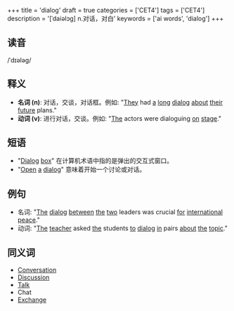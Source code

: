 +++
title = 'dialog'
draft = true
categories = ['CET4']
tags = ['CET4']
description = '[ˈdaiəlɔg] n.对话，对白'
keywords = ['ai words', 'dialog']
+++

## 读音
/ˈdɪələɡ/

## 释义
- **名词 (n)**: 对话，交谈，对话框。例如: "[They](/zh/post/they/) had [a](/zh/post/a/) [long](/zh/post/long/) [dialog](/zh/post/dialog/) [about](/zh/post/about/) [their](/zh/post/their/) [future](/zh/post/future/) plans."
- **动词 (v)**: 进行对话，交谈。例如: "[The](/zh/post/the/) actors were dialoguing [on](/zh/post/on/) [stage](/zh/post/stage/)."

## 短语
- "[Dialog](/zh/post/dialog/) [box](/zh/post/box/)" 在计算机术语中指的是弹出的交互式窗口。
- "[Open](/zh/post/open/) [a](/zh/post/a/) [dialog](/zh/post/dialog/)" 意味着开始一个讨论或对话。

## 例句
- 名词: "[The](/zh/post/the/) [dialog](/zh/post/dialog/) [between](/zh/post/between/) [the](/zh/post/the/) [two](/zh/post/two/) leaders was crucial [for](/zh/post/for/) [international](/zh/post/international/) [peace](/zh/post/peace/)."
- 动词: "[The](/zh/post/the/) [teacher](/zh/post/teacher/) asked [the](/zh/post/the/) students [to](/zh/post/to/) [dialog](/zh/post/dialog/) [in](/zh/post/in/) pairs [about](/zh/post/about/) [the](/zh/post/the/) [topic](/zh/post/topic/)."

## 同义词
- [Conversation](/zh/post/conversation/)
- [Discussion](/zh/post/discussion/)
- [Talk](/zh/post/talk/)
- Chat
- [Exchange](/zh/post/exchange/)
